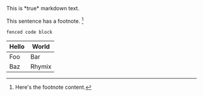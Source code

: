 <div markdown="1">
	This is *true* markdown text.
</div>

This sentence has a footnote. [^1]

[^1]: Here's the footnote content.

```
fenced code block
```

Hello | World
----- | ------
Foo   | Bar
Baz   | Rhymix
